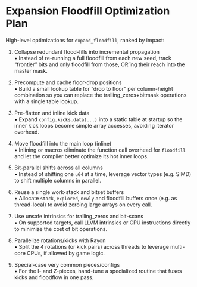 # Expansion Floodfill Optimization Plan

High-level optimizations for `expand_floodfill`, ranked by impact:

1. Collapse redundant flood-fills into incremental propagation  
   • Instead of re-running a full floodfill from each new seed, track “frontier” bits and only floodfill from those, OR’ing their reach into the master mask.

2. Precompute and cache floor-drop positions  
   • Build a small lookup table for “drop to floor” per column-height combination so you can replace the trailing_zeros+bitmask operations with a single table lookup.

3. Pre-flatten and inline kick data  
   • Expand `config.kicks.data(...)` into a static table at startup so the inner kick loops become simple array accesses, avoiding iterator overhead.

4. Move floodfill into the main loop (inline)  
   • Inlining or macros eliminate the function call overhead for `floodfill` and let the compiler better optimize its hot inner loops.

5. Bit-parallel shifts across all columns  
   • Instead of shifting one `u64` at a time, leverage vector types (e.g. SIMD) to shift multiple columns in parallel.

6. Reuse a single work-stack and bitset buffers  
   • Allocate `stack`, `explored`, `newly` and floodfill buffers once (e.g. as thread-local) to avoid zeroing large arrays on every call.

7. Use unsafe intrinsics for trailing_zeros and bit-scans  
   • On supported targets, call LLVM intrinsics or CPU instructions directly to minimize the cost of bit operations.

8. Parallelize rotations/kicks with Rayon  
   • Split the 4 rotations (or kick pairs) across threads to leverage multi-core CPUs, if allowed by game logic.

9. Special-case very common pieces/configs  
   • For the I- and Z-pieces, hand-tune a specialized routine that fuses kicks and floodflow in one pass.

